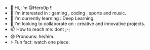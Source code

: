 - 👋 Hi, I’m @Hero0p !!
- 👀 I’m interested in : gaming , coding , sports and music.
- 🌱 I’m currently learning : Deep Learning.
- 💞️ I’m looking to collaborate on : creative and innovative projects.
- 📫 How to reach me: dont ;-; 
- 😄 Pronouns: he/him.
- ⚡ Fun fact: watch one piece.

<!---
Hero0p/Hero0p is a ✨ special ✨ repository because its `README.md` (this file) appears on your GitHub profile.
You can click the Preview link to take a look at your changes.
--->
